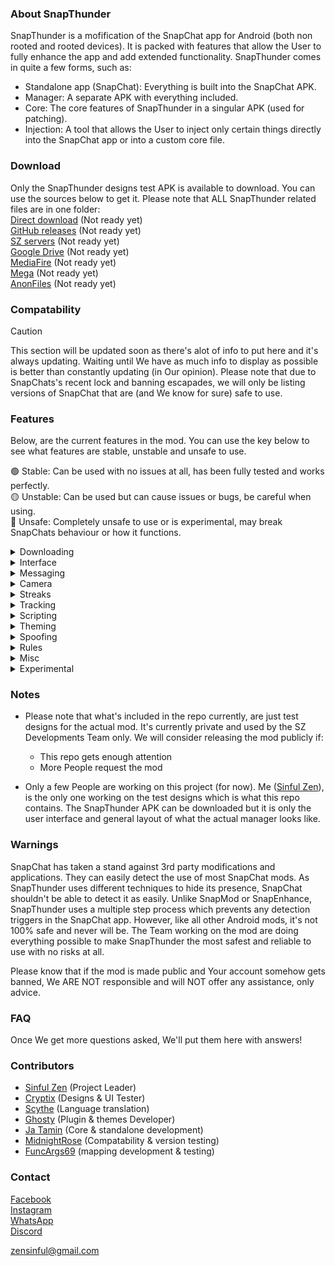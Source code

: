 ### About SnapThunder
SnapThunder is a mofification of the SnapChat app for Android (both non rooted and rooted devices). It is packed with features that allow the User to fully enhance the app and add extended functionality. SnapThunder comes in quite a few forms, such as:  
- Standalone app (SnapChat): Everything is built into the SnapChat APK.  
- Manager: A separate APK with everything included.  
- Core: The core features of SnapThunder in a singular APK (used for patching).  
- Injection: A tool that allows the User to inject only certain things directly into the SnapChat app or into a custom core file.  

### Download
Only the SnapThunder designs test APK is available to download. You can use the sources below to get it. Please note that ALL SnapThunder related files are in one folder:  
[Direct download](https://google.com/404) (Not ready yet)  
[GitHub releases](https://google.com/404) (Not ready yet)  
[SZ servers](https://google.com/404) (Not ready yet)  
[Google Drive](https://google.com/404) (Not ready yet)  
[MediaFire](https://google.com/404) (Not ready yet)  
[Mega](https://google.com/404) (Not ready yet)  
[AnonFiles](https://google.com/404) (Not ready yet)  

### Compatability
> [!Caution] 
> This section will be updated soon as there's alot of info to put here and it's always updating. Waiting until We have as much info to display as possible is better than constantly updating (in Our opinion). Please note that due to SnapChats's recent lock and banning escapades, we will only be listing versions of SnapChat that are (and We know for sure) safe to use.

### Features
Below, are the current features in the mod. You can use the key below to see what features are stable, unstable and unsafe to use.  

🟢 Stable: Can be used with no issues at all, has been fully tested and works perfectly.  
🟡 Unstable: Can be used but can cause issues or bugs, be careful when using.  
🔴 Unsafe: Completely unsafe to use or is experimental, may break SnapChats behaviour or how it functions.  

<details closed>
  <summary>Downloading</summary>
   
- `🟢 Save Folder`
- `🟢 Auto Download Sources`
- `🟢 Prevent Self Auto Download`
- `🟢 Path Format`
- `🟢 Allow Duplicates`
- `🟢 Merge Overlays`
- `🟢 Force Image Format`
- `🟢 Force Voice Note Format`
- `🟢 Auto Download Voice Notes`
- `🟢 Download Profile Pictures`
- `🟢 Opera Download Button`
- `🟢 Download Context Menu`
- `🟢 FFMPEG Options`
- `🟢 Logging`
- `🟢 Custom Path Format`
- `🟢 Download All Snaps`
- `🟢 Download All Voice Notes`
- `🟢 Download All Stickers`

</details>

<details closed>
  <summary>Interface</summary>
   
- `🟢 Friend Feed Menu Buttons`
- `🟢 Auto Close Friend Feed Menu`
- `🟢 Friend Feed Message Preview`
- `🟢 Snap Preview`
- `🟢 Bootstrap Overrides`
- `🟢 Enhanced Friend Map NameTags`
- `🟢 Prevent Message List Scrolling`
- `🟢 Streak Expiration Info`
- `🟢 Hide Friend Feed Entry`
- `🟢 Hide Streak Restoring`
- `🟢 Hide Quick Add (Friend Feed)`
- `🟢 Hide Story Suggestions`
- `🟢 Hide Interface Components`
- `🟢 Opera Media Quick Info`
- `🟢 Old Bitmoji Selfie`
- `🟢 Disable SpotLights`
- `🟢 Vertical Story Viewer`
- `🟢 Messaging Indicators`
- `🟢 Stealth Mode Indicator`
- `🟢 Text Overrides`

</details>

<details closed>
  <summary>Messaging</summary>
   
- `🟢 Bypass Screenshot Detection`
- `🟢 Anonymous Story Viewing`
- `🟢 Prevent Story ReWatch Indicator`
- `🟢 Hide "Peeking" Notification`
- `🟢 Hide Bitmoji Presence`
- `🟢 Hide "Typing" Notifications`
- `🟢 This section will be updated soon!`
- `🟢 Unlimited Snap Viewing`
- `🟢 Automatically Mark As Read`
- `🟢 Mark Snap As Seen Button`
- `🟢 Skip When Marking As Seen`
- `🟢 Loop Media Playback`
- `🟢 Disable Replay In Friend Feed`
- `🟢 Half Swipe Notifier`
- `🟢 Call Start Confirmation`
- `🟢 Unlimited Conversation Pinning`
- `🟢 Auto Save Messages`
- `🟢 Prevent Message Sending`
- `🟢 Friend Mutification Notifier`
- `🟢 Enhanced Notifications`
- `🟢 Notification Blacklist`
- `🟢 Message Logger`
- `🟢 Gallery Media Send Override`
- `🟢 Strip Media Metadata`
- `🟢 Bypass Message Retention Policy`
- `🟢 Bypass Message Action Restrictions`
- `🟢 Remove Locked Groups Status`

</details>

<details closed>
  <summary>Camera</summary>
   
- `🟢 Disable Cameras`
- `🟢 Immersive Preview`
- `🟢 Black Photos`
- `🟢 Custom Frame Rate (Front)`
- `🟢 Custom Frame Rate (Back)`
- `🟢 HEVC Recording`
- `🟢 Force Camera Source Encoding`
- `🟢 Custom Resolution`
- `🟢 Override Front Resolution`
- `🟢 Override Back Resolution`

</details>

<details closed>
  <summary>Streaks</summary>
   
- `🟢 Reminder Interval`
- `🟢 Remaining Time`
- `🟢 Group Notifications`

</details>

<details closed>
  <summary>Tracking</summary>
   
- `🟢 Record Messaging Events`
- `🟢 Allow Background Running`
- `🟢 Auto Purge`

</details>

<details closed>
  <summary>Scripting</summary>
   
- `🟢 Developer Mode`
- `🟡 Experimental Mode`
- `🟢 Module Folder`
- `🟢 Auto Reload`
- `🟢 Integrated UI`
- `🟢 Disable Log Anonymization`
- `🟡 Scripts Store`
- `🟡 Create Script`
- `🟡 Manage Scripts`
- `🟢 Import From File`
- `🟢 Import From URL`
- `🟡 Upload Scripts To GitHub`

</details>

<details closed>
  <summary>Theming</summary>
   
- `🟡 Installed Themes`
- `🟡 Themes Store`
- `🟡 Manage Themes`
- `🟢 Preset Themes`
- `🟢 Create Theme`
- `🟡 Experimental Themes`
- `🟢 Import From File`
- `🟢 Import From URL`
- `🟡 Upload Themes To GitHub`

</details>

<details closed>
  <summary>Spoofing</summary>
   
- `🔴 Enable SnapThunder Spoofing (Full)`
- `🔴 Enable Spoofing FailSafe`
- `🟢 Spoof IPV4 Address`
- `🟢 Spoof IPV6 Address`
- `🟢 Spoof MAC Address`
- `🟢 Spoof SnapChat Version`
- `🔴 Enable Trigger Protection`
- `🔴 Enable In-App Action Spoofing`
- `🟢 Spoof Package Name`
- `🟢 Spoof Android ID`
- `🟢 Spoof Fingerprint ID`
- `🟢 Spoof SDK Info`
- `🟢 Enable SnapThunder Server Re-Routing`
- `🟡 Disable VPN Detection`
- `🟡 Disable Mock Location Detection`

</details>

<details closed>
  <summary>Rules</summary>
   
- `🟢 Stealth Mode`
- `🟢 Auto Download`
- `🟢 Auto Save`
- `🟢 Automatically Open Snaps`
- `🟢 Unsaveable Messages`

</details>

<details closed>
  <summary>Misc</summary>
   
- `🟢 Enhanced Location`
- `🟢 SnapChat Plus`
- `🟢 Media Upload Quality`
- `🟢 Disable Confirmation Dialogs`
- `🟢 Disable Metrics`
- `🟢 Disable Tracking`
- `🟢 Disable Story Sections`
- `🟢 Disable Ads`
- `🟢 Disable Custom Tabs`
- `🟢 Disable Permission Requests`
- `🟢 Disable Memories (Snap Feed)`
- `🟢 Show Usernames In SpotLights`
- `🟢 Bypass Video Length Restrictions`
- `🟢 Default Video Playback Rate`
- `🟢 Video Playback Rate Slider`
- `🟢 Disable Google Play Service Dialogs`
- `🟢 Default Volume Controls`
- `🟢 Disable Telecom Framework`
- `🟢 Hide Active Music`
- `🟢 Disable Snap Splitting`

</details>

<details closed>
  <summary>Experimental</summary>
   
- `🟡 Enable SnapThunder Dev Options`
- `🟡 Enable Dev Overlays`
- `🟢 Run SnapThunder AIO Test`
- `🟢 Native Hooking`
- `🟢 Convert Messages Locally`
- `🟢 Media File Picker`
- `🟢 Story Logger`
- `🟢 Call Recorder`
- `🟢 Account Switcher`
- `🟢 Better Transcript`
- `🟢 Voice Note Auto Play`
- `🟢 Edit Messages`
- `🟢 Context Menu Fix`
- `🟢 COF Experiments`
- `🟢 App Lock`
- `🟢 Infinite Story Boost`
- `🟢 My Eyes Only Bypass`
- `🟢 No Friend Score Delay`
- `🟢 Best Friend Pinning`
- `🟢 End-To-End Encryption`
- `🟢 Hidden SnapChat Plus Features`
- `🟢 Bespoke Streak Expiry Format`
- `🟢 Add Friend Source Spoof`
- `🟢 Prevent Forced Logout`

</details>

### Notes
- Please note that what's included in the repo currently, are just test designs for the actual mod. It's currently private and used by the SZ Developments Team only. We will consider releasing the mod publicly if:  
  - This repo gets enough attention  
  - More People request the mod  
 
- Only a few People are working on this project (for now). Me ([Sinful Zen](https://github.com/SinfulZen/SnapThunder)), is the only one working on the test designs which is what this repo contains. The SnapThunder APK can be downloaded but it is only the user interface and general layout of what the actual manager looks like.

### Warnings
SnapChat has taken a stand against 3rd party modifications and applications. They can easily detect the use of most SnapChat mods. As SnapThunder uses different techniques to hide its presence, SnapChat shouldn't be able to detect it as easily. Unlike SnapMod or SnapEnhance, SnapThunder uses a multiple step process which prevents any detection triggers in the SnapChat app. However, like all other Android mods, it's not 100% safe and never will be. The Team working on the mod are doing everything possible to make SnapThunder the most safest and reliable to use with no risks at all.  

Please know that if the mod is made public and Your account somehow gets banned, We ARE NOT responsible and will NOT offer any assistance, only advice.

### FAQ
Once We get more questions asked, We'll put them here with answers!

### Contributors
 - [Sinful Zen](https://github.com/SinfulZen/SnapThunder) (Project Leader)  
 - [Cryptix](https://github.com/SinfulZen/SnapThunder) (Designs & UI Tester)  
 - [Scythe](https://github.com/SinfulZen/SnapThunder) (Language translation)  
 - [Ghosty](https://github.com/SinfulZen/SnapThunder) (Plugin & themes Developer)  
 - [Ja Tamin](https://github.com/SinfulZen/SnapThunder) (Core & standalone development)  
 - [MidnightRose](https://github.com/SinfulZen/SnapThunder) (Compatability & version testing)  
 - [FuncArgs69](https://github.com/SinfulZen/SnapThunder) (mapping development & testing)

### Contact
[Facebook](https://facebook.com/sinful.zen)  
[Instagram](https://instagram.com/zen.sinful)  
[WhatsApp](https://wa.me/07551349188)  
[Discord](https://discord.com/users/785812234667556877)  

[zensinful@gmail.com](https://gmail.com)  
